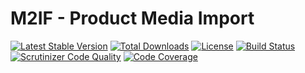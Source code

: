 # M2IF - Product Media Import

[![Latest Stable Version](https://img.shields.io/packagist/v/techdivision/import-product-media.svg?style=flat-square)](https://packagist.org/packages/techdivision/import-product-media) 
 [![Total Downloads](https://img.shields.io/packagist/dt/techdivision/import-product-media.svg?style=flat-square)](https://packagist.org/packages/techdivision/import-product-media)
 [![License](https://img.shields.io/packagist/l/techdivision/import-product-media.svg?style=flat-square)](https://packagist.org/packages/techdivision/import-product-media)
 [![Build Status](https://img.shields.io/travis/techdivision/import-product-media/master.svg?style=flat-square)](http://travis-ci.org/techdivision/import-product-media)
 [![Scrutinizer Code Quality](https://img.shields.io/scrutinizer/g/techdivision/import-product-media/master.svg?style=flat-square)](https://scrutinizer-ci.com/g/techdivision/import-product-media/?branch=master) [![Code Coverage](https://img.shields.io/scrutinizer/coverage/g/techdivision/import-product-media/master.svg?style=flat-square)](https://scrutinizer-ci.com/g/techdivision/import-product-media/?branch=master)

 